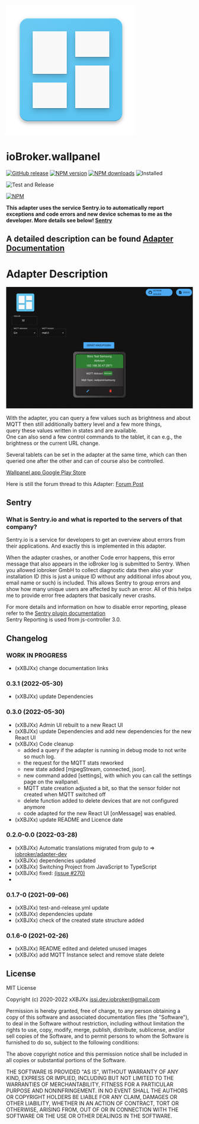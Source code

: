 ![Logo](admin/wallpanel.png)
# ioBroker.wallpanel

[![GitHub release](https://img.shields.io/github/v/release/xXBJXx/ioBroker.wallpanel?include_prereleases&label=GitHub%20release&logo=github)](https://github.com/xXBJXx/ioBroker.wallpanel)
[![NPM version](https://img.shields.io/npm/v/iobroker.wallpanel.svg?logo=npm)](https://www.npmjs.com/package/iobroker.wallpanel)
[![NPM downloads](https://img.shields.io/npm/dm/iobroker.wallpanel.svg?logo=npm)](https://www.npmjs.com/package/iobroker.wallpanel)
![Installed](https://iobroker.live/badges/wallpanel-installed.svg)
<!--![Number of Installations (stable)](http://iobroker.live/badges/wallpanel-stable.svg)-->
![Test and Release](https://github.com/xXBJXx/ioBroker.wallpanel/workflows/Test%20and%20Release/badge.svg)
<!--[![Known Vulnerabilities](https://snyk.io/test/github/xXBJXx/ioBroker.wallpanel/badge.svg)](https://snyk.io/test/github/xXBJXx/ioBroker.wallpanel)-->
[![NPM](https://nodei.co/npm/iobroker.wallpanel.png?downloads=true)](https://nodei.co/npm/iobroker.wallpanel/)


**This adapter uses the service Sentry.io to automatically report exceptions and code errors and new device schemas to me as the developer.
More details see below! [Sentry](#sentry)**

## **A detailed description can be found [Adapter Documentation](https://xxbjxx.github.io/wallpanel/)**

# Adapter Description

![wallpanelAdapter](admin/media/wallpanelAdapter.png)

With the adapter, you can query a few values such as brightness and about MQTT then still additionally battery level
and a few more things, <br> query these values written in states and are available.<br>
One can also send a few control commands to the tablet, it can e.g., the brightness or the current URL change.

Several tablets can be set in the adapter at the same time, which can then queried one after the other and can of course also be controlled.

[Wallpanel app Google Play Store](https://play.google.com/store/apps/details?id=com.thanksmister.iot.wallpanel&hl=de)

Here is still the forum thread to this Adapter: [Forum Post](https://forum.iobroker.net/topic/36438/test-adapter-wallpanel)


## Sentry
### What is Sentry.io and what is reported to the servers of that company?

Sentry.io is a service for developers to get an overview about errors from their applications. And exactly this is
implemented in this adapter.

When the adapter crashes, or another Code error happens, this error message that also appears in the ioBroker log is
submitted to Sentry. When you
allowed iobroker GmbH to collect diagnostic data then also your installation ID (this is just a unique ID without any
additional infos about you, email name or such)
is included. This allows Sentry to group errors and show how many unique users are affected by such an error.
All of this helps me to provide error free adapters that basically never crashs.

For more details and information on how to disable error reporting, please refer to the
[Sentry plugin documentation](https://github.com/ioBroker/plugin-sentry#plugin-sentry) <br>
Sentry Reporting is used from js-controller 3.0.

## Changelog
 <!--
 Placeholder for the next version (at the beginning of the line):
 ### __WORK IN PROGRESS__ (- falls nicht benötigt löschen sonst klammern entfernen und nach dem - dein text schreiben)
 -->
### __WORK IN PROGRESS__
* (xXBJXx) change documentation links

### 0.3.1 (2022-05-30)
* (xXBJXx) update Dependencies

### 0.3.0 (2022-05-30)
* (xXBJXx) Admin UI rebuilt to a new React UI
* (xXBJXx) update Dependencies and add new dependencies for the new React UI
* (xXBJXx) Code cleanup
    * added a query if the adapter is running in debug mode to not write so much log.
    * the request for the MQTT stats reworked
    * new state added [mjpegStream, connected, json].
    * new command added [settings], with which you can call the settings page on the wallpanel.
    * MQTT state creation adjusted a bit, so that the sensor folder not created when MQTT switched off
    * delete function added to delete devices that are not configured anymore
    * code adapted for the new React UI [onMessage] was enabled.
* (xXBJXx) update README and Licence date

### 0.2.0-0.0 (2022-03-28)
* (xXBJXx) Automatic translations migrated from gulp to => [iobroker/adapter-dev](https://github.com/ioBroker/adapter-dev)
* (xXBJXx) dependencies updated
* (xXBJXx) Switching Project from JavaScript to TypeScript
* (xXBJXx) fixed: [(issue #270)](https://github.com/xXBJXx/ioBroker.wallpanel/issues/270)
*

### 0.1.7-0 (2021-09-06)
* (xXBJXx) test-and-release.yml update
* (xXBJXx) dependencies update
* (xXBJXx) check of the created state structure added

### 0.1.6-0 (2021-02-26)
* (xXBJXx) README edited and deleted unused images
* (xXBJXx) add MQTT Instance select and remove state delete

## License
MIT License

Copyright (c) 2020-2022 xXBJXx <issi.dev.iobroker@gmail.com>

Permission is hereby granted, free of charge, to any person obtaining a copy
of this software and associated documentation files (the "Software"), to deal
in the Software without restriction, including without limitation the rights
to use, copy, modify, merge, publish, distribute, sublicense, and/or sell
copies of the Software, and to permit persons to whom the Software is
furnished to do so, subject to the following conditions:

The above copyright notice and this permission notice shall be included in all
copies or substantial portions of the Software.

THE SOFTWARE IS PROVIDED "AS IS", WITHOUT WARRANTY OF ANY KIND, EXPRESS OR
IMPLIED, INCLUDING BUT NOT LIMITED TO THE WARRANTIES OF MERCHANTABILITY,
FITNESS FOR A PARTICULAR PURPOSE AND NONINFRINGEMENT. IN NO EVENT SHALL THE
AUTHORS OR COPYRIGHT HOLDERS BE LIABLE FOR ANY CLAIM, DAMAGES OR OTHER
LIABILITY, WHETHER IN AN ACTION OF CONTRACT, TORT OR OTHERWISE, ARISING FROM,
OUT OF OR IN CONNECTION WITH THE SOFTWARE OR THE USE OR OTHER DEALINGS IN THE
SOFTWARE.